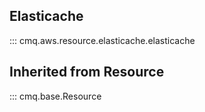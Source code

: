 ## Elasticache
::: cmq.aws.resource.elasticache.elasticache

## Inherited from Resource
::: cmq.base.Resource
